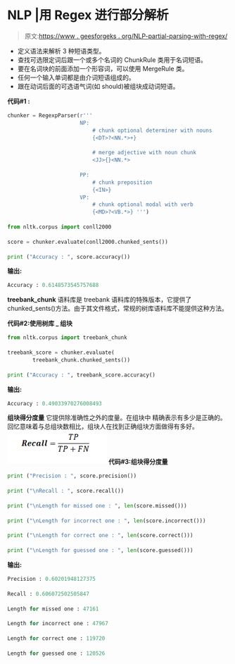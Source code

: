 # NLP |用 Regex 进行部分解析

> 原文:[https://www . geesforgeks . org/NLP-partial-parsing-with-regex/](https://www.geeksforgeeks.org/nlp-partial-parsing-with-regex/)

*   定义语法来解析 3 种短语类型。
*   查找可选限定词后跟一个或多个名词的 ChunkRule 类用于名词短语。
*   要在名词块的前面添加一个形容词，可以使用 MergeRule 类。
*   任何一个输入单词都是由介词短语组成的。
*   跟在动词后面的可选语气词(如 should)被组块成动词短语。

**代码#1 :**

```py
chunker = RegexpParser(r'''
                       NP:
                           # chunk optional determiner with nouns
                           {<DT>?<NN.*>+}

                           # merge adjective with noun chunk
                           <JJ>{}<NN.*>                            

                       PP:
                           # chunk preposition
                           {<IN>} 
                       VP:
                           # chunk optional modal with verb
                           {<MD>?<VB.*>} ''')

from nltk.corpus import conll2000

score = chunker.evaluate(conll2000.chunked_sents())

print ("Accuracy : ", score.accuracy())
```

**输出:**

```py
Accuracy : 0.6148573545757688

```

**treebank_chunk** 语料库是 treebank 语料库的特殊版本，它提供了 chunked_sents()方法。由于其文件格式，常规的树库语料库不能提供这种方法。

**代码#2:使用树库 _ 组块**

```py
from nltk.corpus import treebank_chunk

treebank_score = chunker.evaluate(
        treebank_chunk.chunked_sents())

print ("Accuracy : ", treebank_score.accuracy()
```

**输出:**

```py
Accuracy : 0.49033970276008493

```

**组块得分度量**
它提供除准确性之外的度量。在组块中
精确表示有多少是正确的。
回忆意味着与总组块数相比，组块人在找到正确组块方面做得有多好。
![](img/ddf5d3af065da33b9ce5d9f4b4545a2b.png)
**代码#3:组块得分度量**

```py
print ("Precision : ", score.precision())

print ("\nRecall : ", score.recall())

print ("\nLength for missed one : ", len(score.missed()))

print ("\nLength for incorrect one : ", len(score.incorrect()))

print ("\nLength for correct one : ", len(score.correct()))

print ("\nLength for guessed one : ", len(score.guessed()))
```

**输出:**

```py
Precision : 0.60201948127375

Recall : 0.606072502505847

Length for missed one : 47161

Length for incorrect one : 47967

Length for correct one : 119720

Length for guessed one : 120526

```